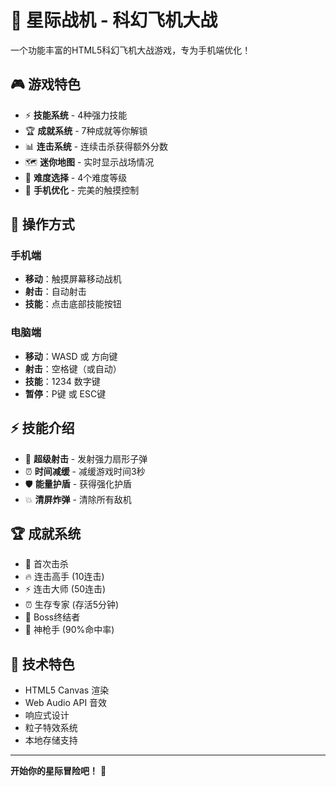 # 🚀 星际战机 - 科幻飞机大战

一个功能丰富的HTML5科幻飞机大战游戏，专为手机端优化！

## 🎮 游戏特色

- ⚡ **技能系统** - 4种强力技能
- 🏆 **成就系统** - 7种成就等你解锁
- 📊 **连击系统** - 连续击杀获得额外分数
- 🗺️ **迷你地图** - 实时显示战场情况
- 🎯 **难度选择** - 4个难度等级
- 📱 **手机优化** - 完美的触摸控制

## 🎯 操作方式

### 手机端
- **移动**：触摸屏幕移动战机
- **射击**：自动射击
- **技能**：点击底部技能按钮

### 电脑端
- **移动**：WASD 或 方向键
- **射击**：空格键（或自动）
- **技能**：1234 数字键
- **暂停**：P键 或 ESC键

## ⚡ 技能介绍

- 🚀 **超级射击** - 发射强力扇形子弹
- ⏰ **时间减缓** - 减缓游戏时间3秒
- 🛡️ **能量护盾** - 获得强化护盾
- 💥 **清屏炸弹** - 清除所有敌机

## 🏆 成就系统

- 🎯 首次击杀
- 🔥 连击高手 (10连击)
- ⚡ 连击大师 (50连击)
- ⏰ 生存专家 (存活5分钟)
- 👑 Boss终结者
- 🎯 神枪手 (90%命中率)

## 🎨 技术特色

- HTML5 Canvas 渲染
- Web Audio API 音效
- 响应式设计
- 粒子特效系统
- 本地存储支持

---

**开始你的星际冒险吧！** 🌟 